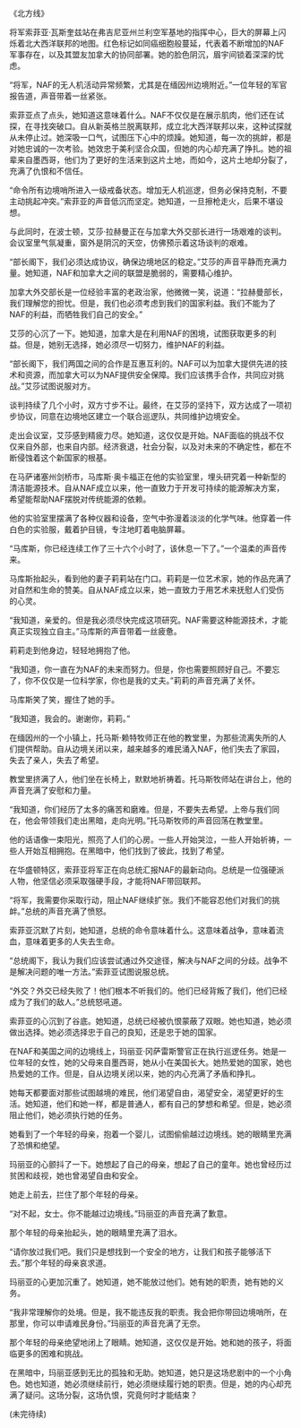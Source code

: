 《北方线》

将军索菲亚·瓦斯奎兹站在弗吉尼亚州兰利空军基地的指挥中心，巨大的屏幕上闪烁着北大西洋联邦的地图。红色标记如同癌细胞般蔓延，代表着不断增加的NAF军事存在，以及其盟友加拿大的协同部署。她的脸色阴沉，眉宇间锁着深深的忧虑。

“将军，NAF的无人机活动异常频繁，尤其是在缅因州边境附近。”一位年轻的军官报告道，声音带着一丝紧张。

索菲亚点了点头，她知道这意味着什么。NAF不仅仅是在展示肌肉，他们还在试探，在寻找突破口。自从新英格兰脱离联邦，成立北大西洋联邦以来，这种试探就从未停止过。她深吸一口气，试图压下心中的烦躁。她知道，每一次的挑衅，都是对她忠诚的一次考验。她效忠于美利坚合众国，但她的内心却充满了挣扎。她的祖辈来自墨西哥，他们为了更好的生活来到这片土地，而如今，这片土地却分裂了，充满了仇恨和不信任。

“命令所有边境哨所进入一级戒备状态。增加无人机巡逻，但务必保持克制，不要主动挑起冲突。”索菲亚的声音低沉而坚定。她知道，一旦擦枪走火，后果不堪设想。

与此同时，在波士顿，艾莎·拉赫曼正在与加拿大外交部长进行一场艰难的谈判。会议室里气氛凝重，窗外是阴沉的天空，仿佛预示着这场谈判的艰难。

“部长阁下，我们必须达成协议，确保边境地区的稳定。”艾莎的声音平静而充满力量。她知道，NAF和加拿大之间的联盟是脆弱的，需要精心维护。

加拿大外交部长是一位经验丰富的老政治家，他微微一笑，说道：“拉赫曼部长，我们理解您的担忧。但是，我们也必须考虑到我们的国家利益。我们不能为了NAF的利益，而牺牲我们自己的安全。”

艾莎的心沉了一下。她知道，加拿大是在利用NAF的困境，试图获取更多的利益。但是，她别无选择，她必须尽一切努力，维护NAF的利益。

“部长阁下，我们两国之间的合作是互惠互利的。NAF可以为加拿大提供先进的技术和资源，而加拿大可以为NAF提供安全保障。我们应该携手合作，共同应对挑战。”艾莎试图说服对方。

谈判持续了几个小时，双方寸步不让。最终，在艾莎的坚持下，双方达成了一项初步协议，同意在边境地区建立一个联合巡逻队，共同维护边境安全。

走出会议室，艾莎感到精疲力尽。她知道，这仅仅是开始。NAF面临的挑战不仅仅来自外部，也来自内部。经济衰退，社会分裂，以及对未来的不确定性，都在不断侵蚀着这个新国家的根基。

在马萨诸塞州剑桥市，马库斯·奥卡福正在他的实验室里，埋头研究着一种新型的清洁能源技术。自从NAF成立以来，他一直致力于开发可持续的能源解决方案，希望能帮助NAF摆脱对传统能源的依赖。

他的实验室里摆满了各种仪器和设备，空气中弥漫着淡淡的化学气味。他穿着一件白色的实验服，戴着护目镜，专注地盯着电脑屏幕。

“马库斯，你已经连续工作了三十六个小时了，该休息一下了。”一个温柔的声音传来。

马库斯抬起头，看到他的妻子莉莉站在门口。莉莉是一位艺术家，她的作品充满了对自然和生命的赞美。自从NAF成立以来，她一直致力于用艺术来抚慰人们受伤的心灵。

“我知道，亲爱的。但是我必须尽快完成这项研究。NAF需要这种能源技术，才能真正实现独立自主。”马库斯的声音带着一丝疲惫。

莉莉走到他身边，轻轻地拥抱了他。

“我知道，你一直在为NAF的未来而努力。但是，你也需要照顾好自己。不要忘了，你不仅仅是一位科学家，你也是我的丈夫。”莉莉的声音充满了关怀。

马库斯笑了笑，握住了她的手。

“我知道，我会的。谢谢你，莉莉。”

在缅因州的一个小镇上，托马斯·赖特牧师正在他的教堂里，为那些流离失所的人们提供帮助。自从边境关闭以来，越来越多的难民涌入NAF，他们失去了家园，失去了亲人，失去了希望。

教堂里挤满了人，他们坐在长椅上，默默地祈祷着。托马斯牧师站在讲台上，他的声音充满了安慰和力量。

“我知道，你们经历了太多的痛苦和磨难。但是，不要失去希望。上帝与我们同在，他会带领我们走出黑暗，走向光明。”托马斯牧师的声音回荡在教堂里。

他的话语像一束阳光，照亮了人们的心房。一些人开始哭泣，一些人开始祈祷，一些人开始互相拥抱。在黑暗中，他们找到了彼此，找到了希望。

在华盛顿特区，索菲亚将军正在向总统汇报NAF的最新动向。总统是一位强硬派人物，他坚信必须采取强硬手段，才能将NAF带回联邦。

“将军，我需要你采取行动，阻止NAF继续扩张。我们不能容忍他们对我们的挑衅。”总统的声音充满了愤怒。

索菲亚沉默了片刻，她知道，总统的命令意味着什么。这意味着战争，意味着流血，意味着更多的人失去生命。

“总统阁下，我认为我们应该尝试通过外交途径，解决与NAF之间的分歧。战争不是解决问题的唯一方法。”索菲亚试图说服总统。

“外交？外交已经失败了！他们根本不听我们的。他们已经背叛了我们，他们已经成为了我们的敌人。”总统怒吼道。

索菲亚的心沉到了谷底。她知道，总统已经被仇恨蒙蔽了双眼。她也知道，她必须做出选择。她必须选择忠于自己的良知，还是忠于她的国家。

在NAF和美国之间的边境线上，玛丽亚·冈萨雷斯警官正在执行巡逻任务。她是一位年轻的女性，她的父母来自墨西哥，她从小在美国长大。她热爱她的国家，她也热爱她的工作。但是，自从边境关闭以来，她的内心充满了矛盾和挣扎。

她每天都要面对那些试图越境的难民，他们渴望自由，渴望安全，渴望更好的生活。她知道，他们和她一样，都是普通人，都有自己的梦想和希望。但是，她必须阻止他们，她必须执行她的任务。

她看到了一个年轻的母亲，抱着一个婴儿，试图偷偷越过边境线。她的眼睛里充满了恐惧和绝望。

玛丽亚的心颤抖了一下。她想起了自己的母亲，想起了自己的童年。她也曾经历过贫困和歧视，她也曾渴望自由和安全。

她走上前去，拦住了那个年轻的母亲。

“对不起，女士。你不能越过边境线。”玛丽亚的声音充满了歉意。

那个年轻的母亲抬起头，她的眼睛里充满了泪水。

“请你放过我们吧。我们只是想找到一个安全的地方，让我们和孩子能够活下去。”那个年轻的母亲哀求道。

玛丽亚的心更加沉重了。她知道，她不能放过他们。她有她的职责，她有她的义务。

“我非常理解你的处境。但是，我不能违反我的职责。我会把你带回边境哨所，在那里，你可以申请难民身份。”玛丽亚的声音充满了无奈。

那个年轻的母亲绝望地闭上了眼睛。她知道，这仅仅是开始。她和她的孩子，将面临更多的困难和挑战。

在黑暗中，玛丽亚感到无比的孤独和无助。她知道，她只是这场悲剧中的一个小角色。她也知道，她必须继续前行，她必须继续履行她的职责。但是，她的内心却充满了疑问。这场分裂，这场仇恨，究竟何时才能结束？

(未完待续)